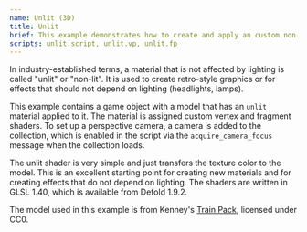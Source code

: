 ```yaml
---
name: Unlit (3D)
title: Unlit
brief: This example demonstrates how to create and apply an custom non-lit material to a 3D model.
scripts: unlit.script, unlit.vp, unlit.fp
---
```


In industry-established terms, a material that is not affected by lighting is called "unlit" or "non-lit". It is used to create retro-style graphics or for effects that should not depend on lighting (headlights, lamps).

This example contains a game object with a model that has an `unlit` material applied to it. The material is assigned custom vertex and fragment shaders. To set up a perspective camera, a camera is added to the collection, which is enabled in the script via the `acquire_camera_focus` message when the collection loads.

The unlit shader is very simple and just transfers the texture color to the model. This is an excellent starting point for creating new materials and for creating effects that do not depend on lighting. The shaders are written in GLSL 1.40, which is available from Defold 1.9.2.

The model used in this example is from Kenney's [Train Pack](https://kenney.nl/assets/train-kit), licensed under CC0.
